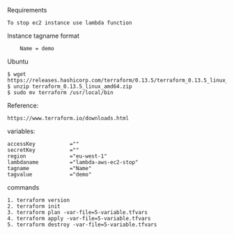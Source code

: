 Requirements

    To stop ec2 instance use lambda function

Instance tagname format

        Name = demo

Ubuntu

    $ wget https://releases.hashicorp.com/terraform/0.13.5/terraform_0.13.5_linux_amd64.zip
    $ unzip terraform_0.13.5_linux_amd64.zip
    $ sudo mv terraform /usr/local/bin

Reference:

    https://www.terraform.io/downloads.html

variables:

    accessKey           =""
    secretKey           =""
    region              ="eu-west-1"
    lambdaname          ="lambda-aws-ec2-stop"
    tagname             ="Name"
    tagvalue            ="demo"

commands

    1. terraform version
    2. terraform init
    3. terraform plan -var-file=5-variable.tfvars
    4. terraform apply -var-file=5-variable.tfvars
    5. terraform destroy -var-file=5-variable.tfvars
